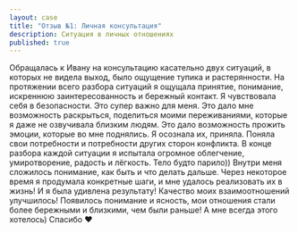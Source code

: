 ```yaml
---
layout: case
title: "Отзыв №1: Личная консультация"
description: Cитуация в личных отношениях
published: true
---
```

Обращалась к Ивану на консультацию касательно двух ситуаций, в которых не видела выход, было ощущение тупика и растерянности. На протяжении всего разбора ситуаций я ощущала принятие, понимание, искреннюю заинтересованность и бережный контакт. Я чувствовала себя в безопасности. Это супер важно для меня. Это дало мне возможность раскрыться, поделиться моими переживаниями, которые я даже не озвучивала близким людям. Это дало возможность прожить эмоции, которые во мне поднялись. Я осознала их, приняла. Поняла свои потребности и потребности других сторон конфликта. В конце разбора каждой ситуации я испытала огромное облегчение, умиротворение, радость и лёгкость. Тело будто парило)) Внутри меня сложилось понимание, как быть и что делать дальше. Через некоторое время я продумала конкретные шаги, и мне удалось реализовать их в жизнь! И я была удивлена результату! Качество моих взаимоотношений улучшилось! Появилось понимание и ясность, мои отношения стали более бережными и близкими, чем были раньше! А мне всегда этого хотелось) Спасибо ❤️
